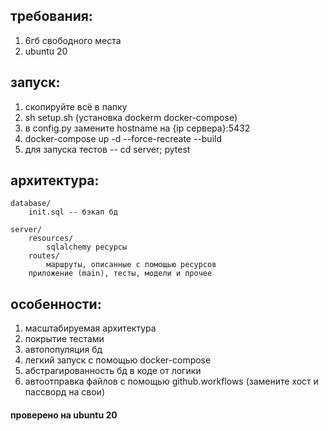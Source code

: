 ## требования:
1. 6гб свободного места 
2. ubuntu 20

## запуск:
1. скопируйте всё в папку
2. sh setup.sh (установка dockerm docker-compose)
3. в config.py замените hostname на {ip сервера}:5432
4. docker-compose up -d --force-recreate --build
5. для запуска тестов -- cd server; pytest

## архитектура:
~~~
database/
    init.sql -- бэкап бд

server/
    resources/
        sqlalchemy ресурсы
    routes/
        маршруты, описанные с помощью ресурсов
    приложение (main), тесты, модели и прочее
~~~
## особенности:
1. масштабируемая архитектура
2. покрытие тестами 
3. автопопуляция бд
4. легкий запуск с помощью docker-compose
5. абстрагированность бд в коде от логики
6. автоотправка файлов с помощью github.workflows (замените хост и пассворд на свои)

#### проверено на ubuntu 20